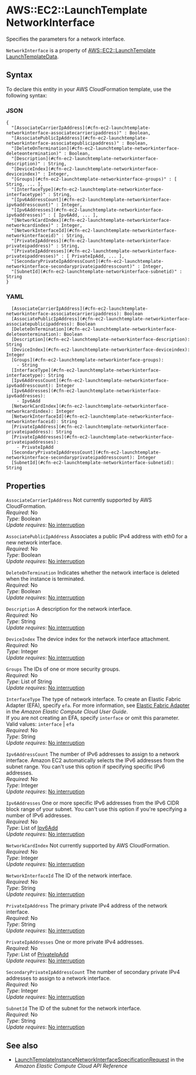 # AWS::EC2::LaunchTemplate NetworkInterface<a name="aws-properties-ec2-launchtemplate-networkinterface"></a>

Specifies the parameters for a network interface\.

`NetworkInterface` is a property of [AWS::EC2::LaunchTemplate LaunchTemplateData](https://docs.aws.amazon.com/AWSCloudFormation/latest/UserGuide/aws-properties-ec2-launchtemplate-launchtemplatedata.html)\.

## Syntax<a name="aws-properties-ec2-launchtemplate-networkinterface-syntax"></a>

To declare this entity in your AWS CloudFormation template, use the following syntax:

### JSON<a name="aws-properties-ec2-launchtemplate-networkinterface-syntax.json"></a>

```
{
  "[AssociateCarrierIpAddress](#cfn-ec2-launchtemplate-networkinterface-associatecarrieripaddress)" : Boolean,
  "[AssociatePublicIpAddress](#cfn-ec2-launchtemplate-networkinterface-associatepublicipaddress)" : Boolean,
  "[DeleteOnTermination](#cfn-ec2-launchtemplate-networkinterface-deleteontermination)" : Boolean,
  "[Description](#cfn-ec2-launchtemplate-networkinterface-description)" : String,
  "[DeviceIndex](#cfn-ec2-launchtemplate-networkinterface-deviceindex)" : Integer,
  "[Groups](#cfn-ec2-launchtemplate-networkinterface-groups)" : [ String, ... ],
  "[InterfaceType](#cfn-ec2-launchtemplate-networkinterface-interfacetype)" : String,
  "[Ipv6AddressCount](#cfn-ec2-launchtemplate-networkinterface-ipv6addresscount)" : Integer,
  "[Ipv6Addresses](#cfn-ec2-launchtemplate-networkinterface-ipv6addresses)" : [ Ipv6Add, ... ],
  "[NetworkCardIndex](#cfn-ec2-launchtemplate-networkinterface-networkcardindex)" : Integer,
  "[NetworkInterfaceId](#cfn-ec2-launchtemplate-networkinterface-networkinterfaceid)" : String,
  "[PrivateIpAddress](#cfn-ec2-launchtemplate-networkinterface-privateipaddress)" : String,
  "[PrivateIpAddresses](#cfn-ec2-launchtemplate-networkinterface-privateipaddresses)" : [ PrivateIpAdd, ... ],
  "[SecondaryPrivateIpAddressCount](#cfn-ec2-launchtemplate-networkinterface-secondaryprivateipaddresscount)" : Integer,
  "[SubnetId](#cfn-ec2-launchtemplate-networkinterface-subnetid)" : String
}
```

### YAML<a name="aws-properties-ec2-launchtemplate-networkinterface-syntax.yaml"></a>

```
  [AssociateCarrierIpAddress](#cfn-ec2-launchtemplate-networkinterface-associatecarrieripaddress): Boolean
  [AssociatePublicIpAddress](#cfn-ec2-launchtemplate-networkinterface-associatepublicipaddress): Boolean
  [DeleteOnTermination](#cfn-ec2-launchtemplate-networkinterface-deleteontermination): Boolean
  [Description](#cfn-ec2-launchtemplate-networkinterface-description): String
  [DeviceIndex](#cfn-ec2-launchtemplate-networkinterface-deviceindex): Integer
  [Groups](#cfn-ec2-launchtemplate-networkinterface-groups): 
    - String
  [InterfaceType](#cfn-ec2-launchtemplate-networkinterface-interfacetype): String
  [Ipv6AddressCount](#cfn-ec2-launchtemplate-networkinterface-ipv6addresscount): Integer
  [Ipv6Addresses](#cfn-ec2-launchtemplate-networkinterface-ipv6addresses): 
    - Ipv6Add
  [NetworkCardIndex](#cfn-ec2-launchtemplate-networkinterface-networkcardindex): Integer
  [NetworkInterfaceId](#cfn-ec2-launchtemplate-networkinterface-networkinterfaceid): String
  [PrivateIpAddress](#cfn-ec2-launchtemplate-networkinterface-privateipaddress): String
  [PrivateIpAddresses](#cfn-ec2-launchtemplate-networkinterface-privateipaddresses): 
    - PrivateIpAdd
  [SecondaryPrivateIpAddressCount](#cfn-ec2-launchtemplate-networkinterface-secondaryprivateipaddresscount): Integer
  [SubnetId](#cfn-ec2-launchtemplate-networkinterface-subnetid): String
```

## Properties<a name="aws-properties-ec2-launchtemplate-networkinterface-properties"></a>

`AssociateCarrierIpAddress`  <a name="cfn-ec2-launchtemplate-networkinterface-associatecarrieripaddress"></a>
Not currently supported by AWS CloudFormation\.  
*Required*: No  
*Type*: Boolean  
*Update requires*: [No interruption](https://docs.aws.amazon.com/AWSCloudFormation/latest/UserGuide/using-cfn-updating-stacks-update-behaviors.html#update-no-interrupt)

`AssociatePublicIpAddress`  <a name="cfn-ec2-launchtemplate-networkinterface-associatepublicipaddress"></a>
Associates a public IPv4 address with eth0 for a new network interface\.  
*Required*: No  
*Type*: Boolean  
*Update requires*: [No interruption](https://docs.aws.amazon.com/AWSCloudFormation/latest/UserGuide/using-cfn-updating-stacks-update-behaviors.html#update-no-interrupt)

`DeleteOnTermination`  <a name="cfn-ec2-launchtemplate-networkinterface-deleteontermination"></a>
Indicates whether the network interface is deleted when the instance is terminated\.  
*Required*: No  
*Type*: Boolean  
*Update requires*: [No interruption](https://docs.aws.amazon.com/AWSCloudFormation/latest/UserGuide/using-cfn-updating-stacks-update-behaviors.html#update-no-interrupt)

`Description`  <a name="cfn-ec2-launchtemplate-networkinterface-description"></a>
A description for the network interface\.  
*Required*: No  
*Type*: String  
*Update requires*: [No interruption](https://docs.aws.amazon.com/AWSCloudFormation/latest/UserGuide/using-cfn-updating-stacks-update-behaviors.html#update-no-interrupt)

`DeviceIndex`  <a name="cfn-ec2-launchtemplate-networkinterface-deviceindex"></a>
The device index for the network interface attachment\.  
*Required*: No  
*Type*: Integer  
*Update requires*: [No interruption](https://docs.aws.amazon.com/AWSCloudFormation/latest/UserGuide/using-cfn-updating-stacks-update-behaviors.html#update-no-interrupt)

`Groups`  <a name="cfn-ec2-launchtemplate-networkinterface-groups"></a>
The IDs of one or more security groups\.  
*Required*: No  
*Type*: List of String  
*Update requires*: [No interruption](https://docs.aws.amazon.com/AWSCloudFormation/latest/UserGuide/using-cfn-updating-stacks-update-behaviors.html#update-no-interrupt)

`InterfaceType`  <a name="cfn-ec2-launchtemplate-networkinterface-interfacetype"></a>
The type of network interface\. To create an Elastic Fabric Adapter \(EFA\), specify `efa`\. For more information, see [Elastic Fabric Adapter](https://docs.aws.amazon.com/AWSEC2/latest/UserGuide/efa.html) in the *Amazon Elastic Compute Cloud User Guide*\.  
If you are not creating an EFA, specify `interface` or omit this parameter\.  
Valid values: `interface` \| `efa`   
*Required*: No  
*Type*: String  
*Update requires*: [No interruption](https://docs.aws.amazon.com/AWSCloudFormation/latest/UserGuide/using-cfn-updating-stacks-update-behaviors.html#update-no-interrupt)

`Ipv6AddressCount`  <a name="cfn-ec2-launchtemplate-networkinterface-ipv6addresscount"></a>
The number of IPv6 addresses to assign to a network interface\. Amazon EC2 automatically selects the IPv6 addresses from the subnet range\. You can't use this option if specifying specific IPv6 addresses\.  
*Required*: No  
*Type*: Integer  
*Update requires*: [No interruption](https://docs.aws.amazon.com/AWSCloudFormation/latest/UserGuide/using-cfn-updating-stacks-update-behaviors.html#update-no-interrupt)

`Ipv6Addresses`  <a name="cfn-ec2-launchtemplate-networkinterface-ipv6addresses"></a>
One or more specific IPv6 addresses from the IPv6 CIDR block range of your subnet\. You can't use this option if you're specifying a number of IPv6 addresses\.  
*Required*: No  
*Type*: List of [Ipv6Add](aws-properties-ec2-launchtemplate-ipv6add.md)  
*Update requires*: [No interruption](https://docs.aws.amazon.com/AWSCloudFormation/latest/UserGuide/using-cfn-updating-stacks-update-behaviors.html#update-no-interrupt)

`NetworkCardIndex`  <a name="cfn-ec2-launchtemplate-networkinterface-networkcardindex"></a>
Not currently supported by AWS CloudFormation\.  
*Required*: No  
*Type*: Integer  
*Update requires*: [No interruption](https://docs.aws.amazon.com/AWSCloudFormation/latest/UserGuide/using-cfn-updating-stacks-update-behaviors.html#update-no-interrupt)

`NetworkInterfaceId`  <a name="cfn-ec2-launchtemplate-networkinterface-networkinterfaceid"></a>
The ID of the network interface\.  
*Required*: No  
*Type*: String  
*Update requires*: [No interruption](https://docs.aws.amazon.com/AWSCloudFormation/latest/UserGuide/using-cfn-updating-stacks-update-behaviors.html#update-no-interrupt)

`PrivateIpAddress`  <a name="cfn-ec2-launchtemplate-networkinterface-privateipaddress"></a>
The primary private IPv4 address of the network interface\.  
*Required*: No  
*Type*: String  
*Update requires*: [No interruption](https://docs.aws.amazon.com/AWSCloudFormation/latest/UserGuide/using-cfn-updating-stacks-update-behaviors.html#update-no-interrupt)

`PrivateIpAddresses`  <a name="cfn-ec2-launchtemplate-networkinterface-privateipaddresses"></a>
One or more private IPv4 addresses\.  
*Required*: No  
*Type*: List of [PrivateIpAdd](aws-properties-ec2-launchtemplate-privateipadd.md)  
*Update requires*: [No interruption](https://docs.aws.amazon.com/AWSCloudFormation/latest/UserGuide/using-cfn-updating-stacks-update-behaviors.html#update-no-interrupt)

`SecondaryPrivateIpAddressCount`  <a name="cfn-ec2-launchtemplate-networkinterface-secondaryprivateipaddresscount"></a>
The number of secondary private IPv4 addresses to assign to a network interface\.  
*Required*: No  
*Type*: Integer  
*Update requires*: [No interruption](https://docs.aws.amazon.com/AWSCloudFormation/latest/UserGuide/using-cfn-updating-stacks-update-behaviors.html#update-no-interrupt)

`SubnetId`  <a name="cfn-ec2-launchtemplate-networkinterface-subnetid"></a>
The ID of the subnet for the network interface\.  
*Required*: No  
*Type*: String  
*Update requires*: [No interruption](https://docs.aws.amazon.com/AWSCloudFormation/latest/UserGuide/using-cfn-updating-stacks-update-behaviors.html#update-no-interrupt)

## See also<a name="aws-properties-ec2-launchtemplate-networkinterface--seealso"></a>
+  [ LaunchTemplateInstanceNetworkInterfaceSpecificationRequest](https://docs.aws.amazon.com/AWSEC2/latest/APIReference/API_LaunchTemplateInstanceNetworkInterfaceSpecificationRequest.html) in the *Amazon Elastic Compute Cloud API Reference* 